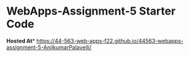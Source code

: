 # WebApps-Assignment-5 Starter Code

**Hosted At***  https://44-563-web-apps-f22.github.io/44563-webapps-assignment-5-AnilkumarPalavelli/
